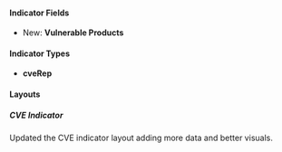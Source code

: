 #### Indicator Fields

- New: **Vulnerable Products**

#### Indicator Types

- **cveRep**

#### Layouts

##### CVE Indicator

Updated the CVE indicator layout adding more data and better visuals.
